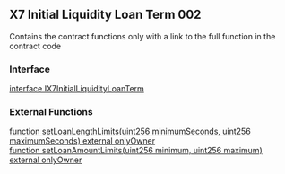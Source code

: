 ## X7 Initial Liquidity Loan Term 002

Contains the contract functions only with a link to the full function in the contract code

### Interface

[interface IX7InitialLiquidityLoanTerm](/contracts/contract-source-code/X7InitialLiquidityLoanTerm002.sol#L63)

### External Functions

[function setLoanLengthLimits(uint256 minimumSeconds, uint256 maximumSeconds) external onlyOwner](/contracts/contract-source-code/X7InitialLiquidityLoanTerm002.sol#L1923)\
[function setLoanAmountLimits(uint256 minimum, uint256 maximum) external onlyOwner](/contracts/contract-source-code/X7InitialLiquidityLoanTerm002.sol#L1927)
